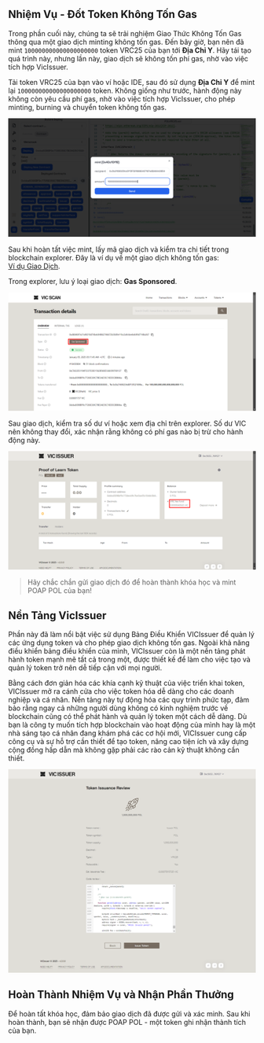 ## Nhiệm Vụ - Đốt Token Không Tốn Gas

Trong phần cuối này, chúng ta sẽ trải nghiệm Giao Thức Không Tốn Gas thông qua một giao dịch minting không tốn gas. Đến bây giờ, bạn nên đã mint `100000000000000000000` token VRC25 của bạn tới **Địa Chỉ Y**. Hãy tái tạo quá trình này, nhưng lần này, giao dịch sẽ không tốn phí gas, nhờ vào việc tích hợp VicIssuer.

Tải token VRC25 của bạn vào ví hoặc IDE, sau đó sử dụng **Địa Chỉ Y** để mint lại `100000000000000000000` token. Không giống như trước, hành động này không còn yêu cầu phí gas, nhờ vào việc tích hợp VicIssuer, cho phép minting, burning và chuyển token không tốn gas.

![](https://raw.githubusercontent.com/POLearn/victionary-everything-about-viction/refs/heads/master/content/assets/images/issuer_mint.png)

Sau khi hoàn tất việc mint, lấy mã giao dịch và kiểm tra chi tiết trong blockchain explorer. Đây là ví dụ về một giao dịch không tốn gas:  
[Ví dụ Giao Dịch](https://testnet.vicscan.xyz/tx/0xd684697e21af4218d74beb94862746672b30d9e11bc2a9c6ee6eb99d7148a367).

Trong explorer, lưu ý loại giao dịch: **Gas Sponsored**.

![](https://raw.githubusercontent.com/POLearn/victionary-everything-about-viction/refs/heads/master/content/assets/images/issuer_gas_sponsor.png)

Sau giao dịch, kiểm tra số dư ví hoặc xem địa chỉ trên explorer. Số dư VIC nên không thay đổi, xác nhận rằng không có phí gas nào bị trừ cho hành động này.

![](https://raw.githubusercontent.com/POLearn/victionary-everything-about-viction/refs/heads/master/content/assets/images/issuer_gas_dashboard.png)

> Hãy chắc chắn gửi giao dịch đó để hoàn thành khóa học và mint POAP POL của bạn!

## Nền Tảng VicIssuer

Phần này đã làm nổi bật việc sử dụng Bảng Điều Khiển VICIssuer để quản lý các ứng dụng token và cho phép giao dịch không tốn gas. Ngoài khả năng điều khiển bảng điều khiển của mình, VICIssuer còn là một nền tảng phát hành token mạnh mẽ tất cả trong một, được thiết kế để làm cho việc tạo và quản lý token trở nên dễ tiếp cận với mọi người.

Bằng cách đơn giản hóa các khía cạnh kỹ thuật của việc triển khai token, VICIssuer mở ra cánh cửa cho việc token hóa dễ dàng cho các doanh nghiệp và cá nhân. Nền tảng này tự động hóa các quy trình phức tạp, đảm bảo rằng ngay cả những người dùng không có kinh nghiệm trước về blockchain cũng có thể phát hành và quản lý token một cách dễ dàng. Dù bạn là công ty muốn tích hợp blockchain vào hoạt động của mình hay là một nhà sáng tạo cá nhân đang khám phá các cơ hội mới, VICIssuer cung cấp công cụ và sự hỗ trợ cần thiết để tạo token, nâng cao tiện ích và xây dựng cộng đồng hấp dẫn mà không gặp phải các rào cản kỹ thuật không cần thiết.

![](https://raw.githubusercontent.com/POLearn/victionary-everything-about-viction/refs/heads/master/content/assets/images/issuer_platform.png)

## Hoàn Thành Nhiệm Vụ và Nhận Phần Thưởng

Để hoàn tất khóa học, đảm bảo giao dịch đã được gửi và xác minh. Sau khi hoàn thành, bạn sẽ nhận được POAP POL - một token ghi nhận thành tích của bạn.